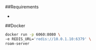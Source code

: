 #
##Requirements

* 

##Docker

```bash
docker run -p 6060:8080 \
-e REDIS_URL='redis://10.0.1.10:6379' \
roam-server
```